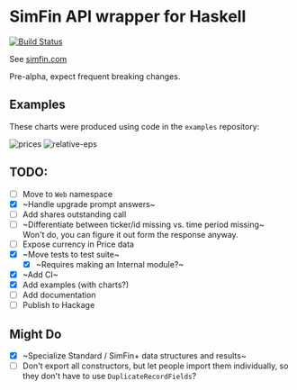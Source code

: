 # SimFin API wrapper for Haskell

[![Build Status](https://img.shields.io/endpoint.svg?url=https%3A%2F%2Factions-badge.atrox.dev%2F414owen%2Fsimfin%2Fbadge&style=flat)](https://actions-badge.atrox.dev/414owen/simfin/goto)

See [simfin.com](https://simfin.com/)

Pre-alpha, expect frequent breaking changes.

## Examples

These charts were produced using code in the `examples` repository:

![prices](https://user-images.githubusercontent.com/1714287/169410772-021b0d73-1b75-448a-b11f-2f53ae3f78bd.svg)
![relative-eps](https://user-images.githubusercontent.com/1714287/169545083-7c1fac59-9e82-4342-9d83-423317d3de69.svg)

## TODO:

* [ ] Move to `Web` namespace
* [x] ~Handle upgrade prompt answers~
* [ ] Add shares outstanding call
* [ ] ~Differentiate between ticker/id missing vs. time period missing~  
  Won't do, you can figure it out form the response anyway.
* [ ] Expose currency in Price data
* [x] ~Move tests to test suite~
  * [x] ~Requires making an Internal module?~
* [x] ~Add CI~
* [x] Add examples (with charts?)
* [ ] Add documentation
* [ ] Publish to Hackage

## Might Do

* [x] ~Specialize Standard / SimFin+ data structures and results~
* [ ] Don't export all constructors, but let people import them individually, so they don't have to use `DuplicateRecordFields`?
